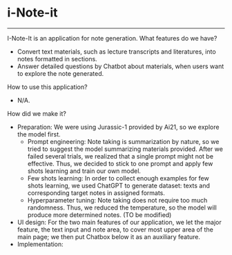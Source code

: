 # i-Note-it
---------------------
I-Note-It is an application for note generation. 
What features do we have?
- Convert text materials, such as lecture transcripts and literatures, into notes formatted in sections. 
- Answer detailed questions by Chatbot about materials, when users want to explore the note generated. 

How to use this application?
- N/A.
  
How did we make it?
- Preparation: We were using Jurassic-1 provided by Ai21, so we explore the model first.
  - Prompt engineering: Note taking is summarization by nature, so we tried to suggest the model summarizing materials provided. After we failed several trials, we realized that a single prompt might not be effective. Thus, we decided to stick to one prompt and apply few shots learning and train our own model. 
  - Few shots learning: In order to collect enough examples for few shots learning, we used ChatGPT to generate dataset: texts and corresponding target notes in assigned formats. 
  - Hyperparameter tuning: Note taking does not require too much randomness. Thus, we reduced the temperature, so the model will produce more determined notes. (TO be modified) 
- UI design: For the two main features of our application, we let the major feature, the text  input and note area, to cover most upper area of the main page; we then put Chatbox below it as an auxiliary feature.  
- Implementation: 

